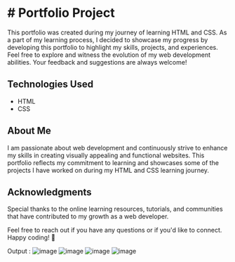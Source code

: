 # # Portfolio Project

This portfolio was created during my journey of learning HTML and CSS. As a part of my learning process, I decided to showcase my progress by developing this portfolio to highlight my skills, projects, and experiences. Feel free to explore and witness the evolution of my web development abilities. Your feedback and suggestions are always welcome!

## Technologies Used
- HTML
- CSS

## About Me
I am passionate about web development and continuously strive to enhance my skills in creating visually appealing and functional websites. This portfolio reflects my commitment to learning and showcases some of the projects I have worked on during my HTML and CSS learning journey.

## Acknowledgments
Special thanks to the online learning resources, tutorials, and communities that have contributed to my growth as a web developer.

Feel free to reach out if you have any questions or if you'd like to connect. Happy coding! 🚀

Output : 
![image](https://github.com/minhajulislam101/portfolio-mine/assets/62748402/6d36f5f4-125e-430a-80bb-1b6f0d41d6b5)
![image](https://github.com/minhajulislam101/portfolio-mine/assets/62748402/394c474d-dc5f-49b5-92ae-08286e216d81)
![image](https://github.com/minhajulislam101/portfolio-mine/assets/62748402/c4cc5899-e7b4-4b63-b591-c8f4880b6eb9)
![image](https://github.com/minhajulislam101/portfolio-mine/assets/62748402/a2c4f72a-0edf-44de-9fe7-dc664e2d76cb)




